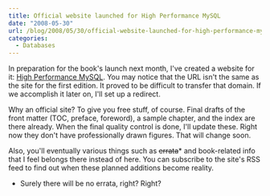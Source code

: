 ```yaml
---
title: Official website launched for High Performance MySQL
date: "2008-05-30"
url: /blog/2008/05/30/official-website-launched-for-high-performance-mysql/
categories:
  - Databases
---
```

In preparation for the book's launch next month, I've created a website for it: [High Performance MySQL][1]. You may notice that the URL isn't the same as the site for the first edition. It proved to be difficult to transfer that domain. If we accomplish it later on, I'll set up a redirect.

Why an official site? To give you free stuff, of course. Final drafts of the front matter (TOC, preface, foreword), a sample chapter, and the index are there already. When the final quality control is done, I'll update these. Right now they don't have professionally drawn figures. That will change soon.

Also, you'll eventually various things such as <del datetime="2008-05-30T20:45:48+00:00">errata</del>* and book-related info that I feel belongs there instead of here. You can subscribe to the site's RSS feed to find out when these planned additions become reality.

* Surely there will be no errata, right? Right?

 [1]: http://www.highperfmysql.com/
